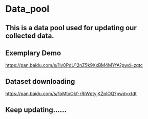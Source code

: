 # Data_pool 
## This is a data pool used for updating our collected data.

## Exemplary Demo
https://pan.baidu.com/s/1iv0PdU12nZ5k9XxBM4MYfA?pwd=zqtc

## Dataset downloading
https://pan.baidu.com/s/1oMtxOkf-rRiWptyjKZpIOQ?pwd=xtdt

## Keep updating...... 



